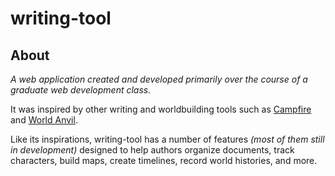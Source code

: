 # writing-tool

## About
*A web application created and developed primarily over the course of a graduate web development class.*

It was inspired by other writing and worldbuilding tools such as [Campfire](https://www.campfirewriting.com/write) and [World Anvil](https://www.worldanvil.com/author). 

Like its inspirations, writing-tool has a number of features *(most of them still in development)* designed to help authors organize documents, track characters, build maps, create timelines, record world histories, and more. 